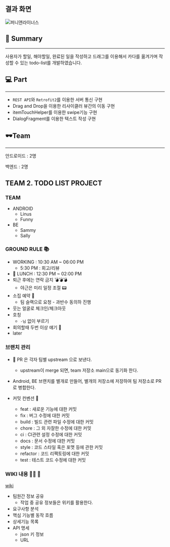 
## 결과 화면

![퍼니앤라이너스](https://user-images.githubusercontent.com/79190824/175615798-23e7d6f2-e8dc-4ec0-906b-e540fba78c41.gif)


## 📃 Summary

---

사용자가 할일, 해야할일, 완료된 일을 작성하고 드래그를 이용해서 카다를 옮겨가며 작성할 수 있는 todo-list를 개발하였습니다.

## 💻 Part

---

- `REST API`와 `Retrofit2`를 이용한 서버 통신 구현
- Drag and Drop을 이용한 리사이클러 뷰간의 이동 구현
- itemTouchHelper를 이용한 swipe기능 구현
- DialogFragment를 이용한 텍스트 작성 구현

## 🕶Team

---

안드로이드 : 2명

백엔드 : 2명




## TEAM 2. TODO LIST PROJECT

### TEAM

- ANDROID
  - Linus
  - Funny
- BE
  - Sammy
  - Sally


### GROUND RULE 📚

- WORKING : 10:30 AM ~ 06:00 PM
  - 5:30 PM : 회고/리뷰
- 🍙 LUNCH : 12:30 PM ~ 02:00 PM 
- 퇴근 후에는 연락 금지 💣💣💣
  - 야근은 미리 일정 조절 📟
- 소집 예약 🤼
  - 팀 슬랙으로 요청 - 과반수 동의하 진행
- 웃는 얼굴로 체크인/체크아웃
- 호칭
  - `-님` 없이 부르기
- 회의할때 두번 이상 얘기 👏
- later


### 브랜치 관리

- 🔀 PR 은 각자 팀별 upstream 으로 보낸다. 
  - upstream이 merge 되면, team 저장소 main으로 동기화 한다.
- Android, BE 브랜치를 별개로 만들어, 별개의 저장소에 저장하여 팀 저장소로 PR 로 병합한다.


- 커밋 컨벤션 🍻 
  - feat : 새로운 기능에 대한 커밋
  - fix : 버그 수정에 대한 커밋
  - build : 빌드 관련 파일 수정에 대한 커밋
  - chore : 그 외 자잘한 수정에 대한 커밋
  - ci : CI관련 설정 수정에 대한 커밋
  - docs : 문서 수정에 대한 커밋
  - style : 코드 스타일 혹은 포맷 등에 관한 커밋
  - refactor : 코드 리팩토링에 대한 커밋
  - test : 테스트 코드 수정에 대한 커밋

  
### WIKI 내용 🤹‍♀  🤹
[wiki](https://github.com/astraum/todo-list/wiki)
- 팀원간 정보 공유
  - 작업 중 공유 정보들은 위키를 활용한다.
- 요구사항 분석
- 핵심 기능별 동작 흐름
- 상세기능 목록
- API 명세
  - json 키 정보
  - URL

